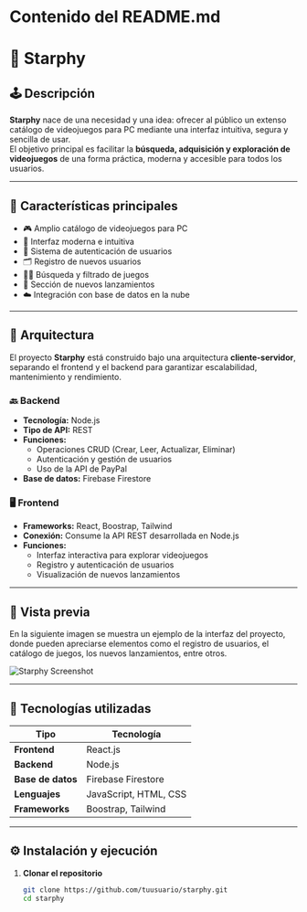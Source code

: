 
# Contenido del README.md
# 🌟 Starphy


## 🕹️ Descripción

**Starphy** nace de una necesidad y una idea: ofrecer al público un extenso catálogo de videojuegos para PC mediante una interfaz intuitiva, segura y sencilla de usar.  
El objetivo principal es facilitar la **búsqueda, adquisición y exploración de videojuegos** de una forma práctica, moderna y accesible para todos los usuarios.

---

## 🚀 Características principales

- 🎮 Amplio catálogo de videojuegos para PC  
- 🧭 Interfaz moderna e intuitiva  
- 🔐 Sistema de autenticación de usuarios  
- 🗂️ Registro de nuevos usuarios  
- 🕵️‍♂️ Búsqueda y filtrado de juegos  
- 📰 Sección de nuevos lanzamientos  
- ☁️ Integración con base de datos en la nube  

---

## 🧩 Arquitectura

El proyecto **Starphy** está construido bajo una arquitectura **cliente-servidor**, separando el frontend y el backend para garantizar escalabilidad, mantenimiento y rendimiento.

### 🔙 Backend
- **Tecnología:** Node.js  
- **Tipo de API:** REST  
- **Funciones:**  
  - Operaciones CRUD (Crear, Leer, Actualizar, Eliminar)  
  - Autenticación y gestión de usuarios
  - Uso de la API de PayPal
- **Base de datos:** Firebase Firestore  

### 🖥️ Frontend
- **Frameworks:** React, Boostrap, Tailwind   
- **Conexión:** Consume la API REST desarrollada en Node.js  
- **Funciones:**  
  - Interfaz interactiva para explorar videojuegos  
  - Registro y autenticación de usuarios  
  - Visualización de nuevos lanzamientos  

---

## 📸 Vista previa

En la siguiente imagen se muestra un ejemplo de la interfaz del proyecto, donde pueden apreciarse elementos como el registro de usuarios, el catálogo de juegos, los nuevos lanzamientos, entre otros.

![Starphy Screenshot](https://media.discordapp.net/attachments/909236880732729436/910307045205483600/Screenshot_2021-11-09_232648.png)

---

## 🧠 Tecnologías utilizadas

| Tipo | Tecnología |
|------|-------------|
| **Frontend** | React.js |
| **Backend** | Node.js |
| **Base de datos** | Firebase Firestore |
| **Lenguajes** | JavaScript, HTML, CSS |
| **Frameworks** | Boostrap, Tailwind  |

---

## ⚙️ Instalación y ejecución

1. **Clonar el repositorio**
   ```bash
   git clone https://github.com/tuusuario/starphy.git
   cd starphy
